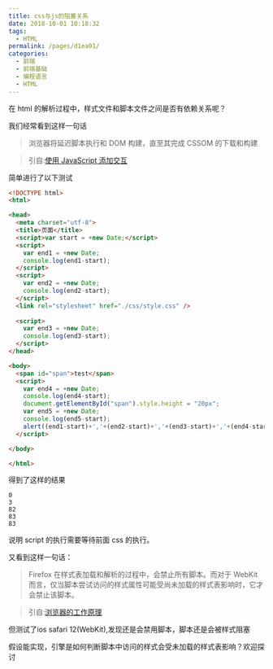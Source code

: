 ```yaml
---
title: css与js的阻塞关系
date: 2018-10-01 10:18:32
tags: 
  - HTML
permalink: /pages/d1ea01/
categories: 
  - 前端
  - 前端基础
  - 编程语言
  - HTML
---
```


在 html 的解析过程中，样式文件和脚本文件之间是否有依赖关系呢？

我们经常看到这样一句话
> 浏览器将延迟脚本执行和 DOM 构建，直至其完成 CSSOM 的下载和构建

<!--more-->

> 引自:<a href="https://developers.google.com/web/fundamentals/performance/critical-rendering-path/adding-interactivity-with-javascript?hl=zh-cn">使用 JavaScript 添加交互</a>

简单进行了以下测试

```html
<!DOCTYPE html>
<html>

<head>
  <meta charset="utf-8">
  <title>页面</title>
  <script>var start = +new Date;</script>
  <script>
    var end1 = +new Date;
    console.log(end1-start);
  </script>
  <script>
    var end2 = +new Date;
    console.log(end2-start);
  </script>
  <link rel="stylesheet" href="./css/style.css" />
   
  <script>
    var end3 = +new Date;
    console.log(end3-start);
  </script>
</head>

<body>
  <span id="span">test</span>
  <script>
    var end4 = +new Date;
    console.log(end4-start);
    document.getElementById("span").style.height = "20px";
    var end5 = +new Date;
    console.log(end5-start);
    alert((end1-start)+','+(end2-start)+','+(end3-start)+','+(end4-start)+','+(end5-start))
  </script>

</body>

</html>
```
得到了这样的结果
```
0
3
82
83
83
```

说明 script 的执行需要等待前面 css 的执行。


又看到这样一句话：
> Firefox 在样式表加载和解析的过程中，会禁止所有脚本。而对于 WebKit 而言，仅当脚本尝试访问的样式属性可能受尚未加载的样式表影响时，它才会禁止该脚本。

> 引自:<a href="https://www.html5rocks.com/zh/tutorials/internals/howbrowserswork/#Tree_construction_algorithm">浏览器的工作原理</a>

但测试了ios safari 12(WebKit),发现还是会禁用脚本，脚本还是会被样式阻塞

假设能实现，引擎是如何判断脚本中访问的样式会受未加载的样式表影响？欢迎探讨